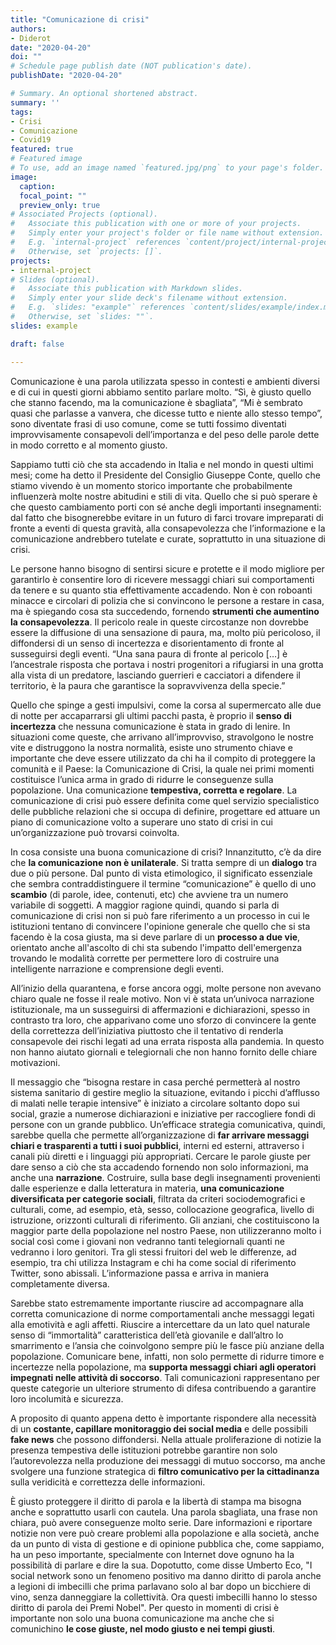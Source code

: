 ```yaml
---
title: "Comunicazione di crisi"
authors:
- Diderot
date: "2020-04-20"
doi: ""
# Schedule page publish date (NOT publication's date).
publishDate: "2020-04-20"

# Summary. An optional shortened abstract.
summary: ''
tags:
- Crisi
- Comunicazione
- Covid19
featured: true
# Featured image
# To use, add an image named `featured.jpg/png` to your page's folder.
image:
  caption:
  focal_point: ""
  preview_only: true
# Associated Projects (optional).
#   Associate this publication with one or more of your projects.
#   Simply enter your project's folder or file name without extension.
#   E.g. `internal-project` references `content/project/internal-project/index.md`.
#   Otherwise, set `projects: []`.
projects:
- internal-project
# Slides (optional).
#   Associate this publication with Markdown slides.
#   Simply enter your slide deck's filename without extension.
#   E.g. `slides: "example"` references `content/slides/example/index.md`.
#   Otherwise, set `slides: ""`.
slides: example

draft: false

---
```

Comunicazione è una parola utilizzata spesso in contesti e ambienti diversi e di cui in questi giorni abbiamo sentito parlare molto. “Sì, è giusto quello che stanno facendo, ma la comunicazione è sbagliata”, “Mi è sembrato quasi che parlasse a vanvera, che dicesse tutto e niente allo stesso tempo”, sono diventate frasi di uso comune, come se tutti fossimo diventati improvvisamente consapevoli dell’importanza e del peso delle parole dette in modo corretto e al momento giusto.


Sappiamo tutti ciò che sta accadendo in Italia e nel mondo in questi ultimi mesi; come ha detto il Presidente del Consiglio Giuseppe Conte, quello che stiamo vivendo è un momento storico importante che probabilmente influenzerà molte nostre abitudini e stili di vita. Quello che si può sperare è che questo cambiamento porti con sé anche degli importanti insegnamenti: dal fatto che bisognerebbe evitare in un futuro di farci trovare impreparati di fronte a eventi di questa gravità, alla consapevolezza che l’informazione e la comunicazione andrebbero tutelate e curate, soprattutto in una situazione di crisi.


Le persone hanno bisogno di sentirsi sicure e protette e il modo migliore per garantirlo è consentire loro di ricevere messaggi chiari sui comportamenti da tenere e su quanto stia effettivamente accadendo. Non è con roboanti minacce e circolari di polizia che si convincono le persone a restare in casa, ma è spiegando cosa sta succedendo, fornendo **strumenti che aumentino la consapevolezza**. Il pericolo reale in queste circostanze non dovrebbe essere la diffusione di una sensazione di paura, ma, molto più pericoloso, il diffondersi di un senso di incertezza e disorientamento di fronte al susseguirsi degli eventi. “Una sana paura di fronte al pericolo […] è l’ancestrale risposta che portava i nostri progenitori a rifugiarsi in una grotta alla vista di un predatore, lasciando guerrieri e cacciatori a difendere il territorio, è la paura che garantisce la sopravvivenza della specie.”


Quello che spinge a gesti impulsivi, come la corsa al supermercato alle due di notte per accaparrarsi gli ultimi pacchi pasta, è proprio il **senso di incertezza** che nessuna comunicazione è stata in grado di lenire. In situazioni come queste, che arrivano all’improvviso, stravolgono le nostre vite e distruggono la nostra normalità, esiste uno strumento chiave e importante che deve essere utilizzato da chi ha il compito di proteggere la comunità e il Paese: la Comunicazione di Crisi, la quale nei primi momenti costituisce l’unica arma in grado di ridurre le conseguenze sulla popolazione. Una comunicazione **tempestiva, corretta e regolare**.
La comunicazione di crisi può essere definita come quel servizio specialistico delle pubbliche relazioni che si occupa di definire, progettare ed attuare un piano di comunicazione volto a superare uno stato di crisi in cui un’organizzazione può trovarsi coinvolta.


In cosa consiste una buona comunicazione di crisi? Innanzitutto, c’è da dire che **la comunicazione non è unilaterale**. Si tratta sempre di un **dialogo** tra due o più persone. Dal punto di vista etimologico, il significato essenziale che sembra contraddistinguere il termine “comunicazione” è quello di uno **scambio** (di parole, idee, contenuti, etc) che avviene tra un numero variabile di soggetti. A maggior ragione quindi, quando si parla di comunicazione di crisi non si può fare riferimento a un processo in cui le istituzioni tentano di convincere l'opinione generale che quello che si sta facendo è la cosa giusta, ma si deve parlare di un **processo a due vie**, orientato anche all'ascolto di chi sta subendo l'impatto dell'emergenza trovando le modalità corrette per permettere loro di costruire una intelligente narrazione e comprensione degli eventi.


All’inizio della quarantena, e forse ancora oggi, molte persone non avevano chiaro quale ne fosse il reale motivo. Non vi è stata un’univoca narrazione istituzionale, ma un susseguirsi di affermazioni e dichiarazioni, spesso in contrasto tra loro, che apparivano come uno sforzo di convincere la gente della correttezza dell’iniziativa piuttosto che il tentativo di renderla consapevole dei rischi legati ad una errata risposta alla pandemia. In questo non hanno aiutato giornali e telegiornali che non hanno fornito delle chiare motivazioni.


Il messaggio che “bisogna restare in casa perché permetterà al nostro sistema sanitario di gestire meglio la situazione, evitando i picchi d’afflusso di malati nelle terapie intensive” è iniziato a circolare soltanto dopo sui social, grazie a numerose dichiarazioni e iniziative per raccogliere fondi di persone con un grande pubblico.
Un’efficace strategia comunicativa, quindi, sarebbe quella che permette all’organizzazione di **far arrivare messaggi chiari e trasparenti a tutti i suoi pubblici**, interni ed esterni, attraverso i canali più diretti e i linguaggi più appropriati. Cercare le parole giuste per dare senso a ciò che sta accadendo fornendo non solo informazioni, ma anche una **narrazione**. Costruire, sulla base degli insegnamenti provenienti dalle esperienze e dalla letteratura in materia, **una comunicazione diversificata per categorie sociali**, filtrata da criteri sociodemografici e culturali, come, ad esempio, età, sesso, collocazione geografica, livello di istruzione, orizzonti culturali di riferimento. Gli anziani, che costituiscono la maggior parte della popolazione nel nostro Paese, non utilizzeranno molto i social così come i giovani non vedranno tanti telegiornali quanti ne vedranno i loro genitori. Tra gli stessi fruitori del web le differenze, ad esempio, tra chi utilizza Instagram e chi ha come social di riferimento Twitter, sono abissali. L’informazione passa e arriva in maniera completamente diversa.


Sarebbe stato estremamente importante riuscire ad accompagnare alla corretta comunicazione di norme comportamentali anche messaggi legati alla emotività e agli affetti. Riuscire a intercettare da un lato quel naturale senso di “immortalità” caratteristica dell’età giovanile e dall’altro lo smarrimento e l’ansia che coinvolgono sempre più le fasce più anziane della popolazione. Comunicare bene, infatti, non solo permette di ridurre timore e incertezze nella popolazione, ma **supporta messaggi chiari agli operatori impegnati nelle attività di soccorso**. Tali comunicazioni rappresentano per queste categorie un ulteriore strumento di difesa contribuendo a garantire loro incolumità e sicurezza.


A proposito di quanto appena detto è importante rispondere alla necessità di un **costante, capillare monitoraggio dei social media** e delle possibili **fake news** che possono diffondersi. Nella attuale proliferazione di notizie la presenza tempestiva delle istituzioni potrebbe garantire non solo l’autorevolezza nella produzione dei messaggi di mutuo soccorso, ma anche svolgere una funzione strategica di **filtro comunicativo per la cittadinanza** sulla veridicità e correttezza delle informazioni.


È giusto proteggere il diritto di parola e la libertà di stampa ma bisogna anche e soprattutto usarli con cautela. Una parola sbagliata, una frase non chiara, può avere conseguenze molto serie. Dare informazioni e riportare notizie non vere può creare problemi alla popolazione e alla società, anche da un punto di vista di gestione e di opinione pubblica che, come sappiamo, ha un peso importante, specialmente con Internet dove ognuno ha la possibilità di parlare e dire la sua. Dopotutto, come disse Umberto Eco, "I social network sono un fenomeno positivo ma danno diritto di parola anche a legioni di imbecilli che prima parlavano solo al bar dopo un bicchiere di vino, senza danneggiare la collettività. Ora questi imbecilli hanno lo stesso diritto di parola dei Premi Nobel". Per questo in momenti di crisi è importante non solo una buona comunicazione ma anche che si comunichino **le cose giuste, nel modo giusto e nei tempi giusti**.

